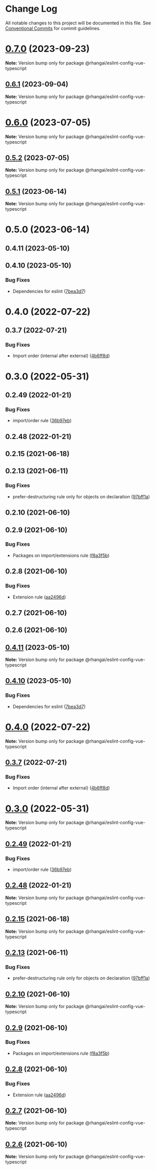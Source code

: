 # Change Log

All notable changes to this project will be documented in this file.
See [Conventional Commits](https://conventionalcommits.org) for commit guidelines.

# [0.7.0](https://github.com/rhangai/node-web-packages/compare/@rhangai/eslint-config-vue-typescript@0.6.1...@rhangai/eslint-config-vue-typescript@0.7.0) (2023-09-23)

**Note:** Version bump only for package @rhangai/eslint-config-vue-typescript





## [0.6.1](https://github.com/rhangai/node-web-packages/compare/@rhangai/eslint-config-vue-typescript@0.6.0...@rhangai/eslint-config-vue-typescript@0.6.1) (2023-09-04)

**Note:** Version bump only for package @rhangai/eslint-config-vue-typescript





# [0.6.0](https://github.com/rhangai/node-web-packages/compare/@rhangai/eslint-config-vue-typescript@0.5.2...@rhangai/eslint-config-vue-typescript@0.6.0) (2023-07-05)

**Note:** Version bump only for package @rhangai/eslint-config-vue-typescript

## [0.5.2](https://github.com/rhangai/node-web-packages/compare/@rhangai/eslint-config-vue-typescript@0.5.1...@rhangai/eslint-config-vue-typescript@0.5.2) (2023-07-05)

**Note:** Version bump only for package @rhangai/eslint-config-vue-typescript

## [0.5.1](https://github.com/rhangai/node-web-packages/compare/@rhangai/eslint-config-vue-typescript@0.5.0...@rhangai/eslint-config-vue-typescript@0.5.1) (2023-06-14)

**Note:** Version bump only for package @rhangai/eslint-config-vue-typescript

# 0.5.0 (2023-06-14)

## 0.4.11 (2023-05-10)

## 0.4.10 (2023-05-10)

### Bug Fixes

-   Dependencies for eslint ([7bea3d7](https://github.com/rhangai/node-web-packages/commit/7bea3d72fffaf9a8f7bad06b687434ab72f2ed72))

# 0.4.0 (2022-07-22)

## 0.3.7 (2022-07-21)

### Bug Fixes

-   Import order (internal after external) ([4b6ff8d](https://github.com/rhangai/node-web-packages/commit/4b6ff8db1d4c15d7c46b2ac2b9df33c75c889a6b))

# 0.3.0 (2022-05-31)

## 0.2.49 (2022-01-21)

### Bug Fixes

-   import/order rule ([36b97eb](https://github.com/rhangai/node-web-packages/commit/36b97eb3799a537732843aa2ad86448a3bbec9c9))

## 0.2.48 (2022-01-21)

## 0.2.15 (2021-06-18)

## 0.2.13 (2021-06-11)

### Bug Fixes

-   prefer-destructuring rule only for objects on declaration ([97bff1a](https://github.com/rhangai/node-web-packages/commit/97bff1ae3b812888356f0405a9da90f25f2bffcd))

## 0.2.10 (2021-06-10)

## 0.2.9 (2021-06-10)

### Bug Fixes

-   Packages on import/extensions rule ([f8a3f5b](https://github.com/rhangai/node-web-packages/commit/f8a3f5ba0b33495629d300a4ca2b977dc0e9e178))

## 0.2.8 (2021-06-10)

### Bug Fixes

-   Extension rule ([aa2496d](https://github.com/rhangai/node-web-packages/commit/aa2496dc6dd7393639241774007858a9395e6e37))

## 0.2.7 (2021-06-10)

## 0.2.6 (2021-06-10)

## [0.4.11](https://github.com/rhangai/node-web-packages/compare/v0.4.10...v0.4.11) (2023-05-10)

**Note:** Version bump only for package @rhangai/eslint-config-vue-typescript

## [0.4.10](https://github.com/rhangai/node-web-packages/compare/v0.4.9...v0.4.10) (2023-05-10)

### Bug Fixes

-   Dependencies for eslint ([7bea3d7](https://github.com/rhangai/node-web-packages/commit/7bea3d72fffaf9a8f7bad06b687434ab72f2ed72))

# [0.4.0](https://github.com/rhangai/node-web-packages/compare/v0.3.7...v0.4.0) (2022-07-22)

**Note:** Version bump only for package @rhangai/eslint-config-vue-typescript

## [0.3.7](https://github.com/rhangai/node-web-packages/compare/v0.3.6...v0.3.7) (2022-07-21)

### Bug Fixes

-   Import order (internal after external) ([4b6ff8d](https://github.com/rhangai/node-web-packages/commit/4b6ff8db1d4c15d7c46b2ac2b9df33c75c889a6b))

# [0.3.0](https://github.com/rhangai/node-web-packages/compare/v0.2.51...v0.3.0) (2022-05-31)

**Note:** Version bump only for package @rhangai/eslint-config-vue-typescript

## [0.2.49](https://github.com/rhangai/node-web-packages/compare/v0.2.48...v0.2.49) (2022-01-21)

### Bug Fixes

-   import/order rule ([36b97eb](https://github.com/rhangai/node-web-packages/commit/36b97eb3799a537732843aa2ad86448a3bbec9c9))

## [0.2.48](https://github.com/rhangai/node-web-packages/compare/v0.2.47...v0.2.48) (2022-01-21)

**Note:** Version bump only for package @rhangai/eslint-config-vue-typescript

## [0.2.15](https://github.com/rhangai/node-web-packages/compare/v0.2.14...v0.2.15) (2021-06-18)

**Note:** Version bump only for package @rhangai/eslint-config-vue-typescript

## [0.2.13](https://github.com/rhangai/node-web-packages/compare/v0.2.12...v0.2.13) (2021-06-11)

### Bug Fixes

-   prefer-destructuring rule only for objects on declaration ([97bff1a](https://github.com/rhangai/node-web-packages/commit/97bff1ae3b812888356f0405a9da90f25f2bffcd))

## [0.2.10](https://github.com/rhangai/node-web-packages/compare/v0.2.9...v0.2.10) (2021-06-10)

**Note:** Version bump only for package @rhangai/eslint-config-vue-typescript

## [0.2.9](https://github.com/rhangai/node-web-packages/compare/v0.2.8...v0.2.9) (2021-06-10)

### Bug Fixes

-   Packages on import/extensions rule ([f8a3f5b](https://github.com/rhangai/node-web-packages/commit/f8a3f5ba0b33495629d300a4ca2b977dc0e9e178))

## [0.2.8](https://github.com/rhangai/node-web-packages/compare/v0.2.7...v0.2.8) (2021-06-10)

### Bug Fixes

-   Extension rule ([aa2496d](https://github.com/rhangai/node-web-packages/commit/aa2496dc6dd7393639241774007858a9395e6e37))

## [0.2.7](https://github.com/rhangai/node-web-packages/compare/v0.2.6...v0.2.7) (2021-06-10)

**Note:** Version bump only for package @rhangai/eslint-config-vue-typescript

## [0.2.6](https://github.com/rhangai/node-web-packages/compare/v0.2.5...v0.2.6) (2021-06-10)

**Note:** Version bump only for package @rhangai/eslint-config-vue-typescript
